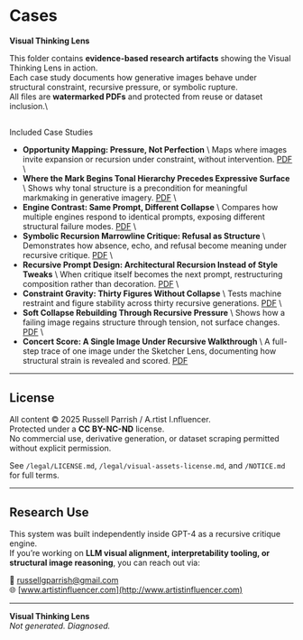 # Cases 
**Visual Thinking Lens**

This folder contains **evidence-based research artifacts** showing the Visual Thinking Lens in action.  \
Each case study documents how generative images behave under structural constraint, recursive pressure, or symbolic rupture.  \
All files are **watermarked PDFs** and protected from reuse or dataset inclusion.\

## 
Included Case Studies

- **Opportunity Mapping: Pressure, Not Perfection**  \ Maps where images invite expansion or recursion under constraint, without intervention. [PDF](case-opportunity-mapping.pdf)
\
- **Where the Mark Begins Tonal Hierarchy Precedes Expressive Surface**  \ Shows why tonal structure is a precondition for meaningful markmaking in generative imagery. [PDF](case-where-the-mark-begins.pdf)
\
- **Engine Contrast: Same Prompt, Different Collapse**  \ Compares how multiple engines respond to identical prompts, exposing different structural failure modes. [PDF](case-engine-contrast.pdf)
\
- **Symbolic Recursion Marrowline Critique: Refusal as Structure**  \ Demonstrates how absence, echo, and refusal become meaning under recursive critique. [PDF](case-symbolic-recursion.pdf)
\
- **Recursive Prompt Design: Architectural Recursion Instead of Style Tweaks**  \ When critique itself becomes the next prompt, restructuring composition rather than decoration. [PDF](case-recursive-prompt-design.pdf)
\
- **Constraint Gravity: Thirty Figures Without Collapse**  \ Tests machine restraint and figure stability across thirty recursive generations. [PDF](case-constraint-gravity-thirty-figures.pdf)
\
- **Soft Collapse Rebuilding Through Recursive Pressure**  \ Shows how a failing image regains structure through tension, not surface changes. [PDF](case-soft-collapse.pdf)
\
- **Concert Score: A Single Image Under Recursive Walkthrough**  \ A full-step trace of one image under the Sketcher Lens, documenting how structural strain is revealed and scored. [PDF](case-concert-score.pdf)

---

## License

All content © 2025 Russell Parrish / A.rtist I.nfluencer.  
Protected under a **CC BY-NC-ND** license.  
No commercial use, derivative generation, or dataset scraping permitted without explicit permission.

See `/legal/LICENSE.md`, `/legal/visual-assets-license.md`, and `/NOTICE.md` for full terms.

---

## Research Use

This system was built independently inside GPT-4 as a recursive critique engine.  
If you’re working on **LLM visual alignment, interpretability tooling, or structural image reasoning**, you can reach out via:

📧 russellgparrish@gmail.com  
🌐 [www.artistinfluencer.com](http://www.artistinfluencer.com)

---

**Visual Thinking Lens**  
*Not generated. Diagnosed.*
